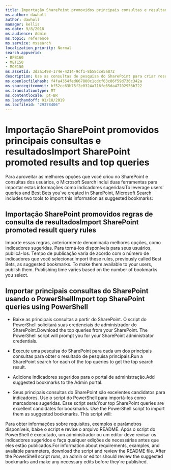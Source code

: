 ```yaml
---
title: Importação SharePoint promovidos principais consultas e resultados
ms.author: dawholl
author: dawholl
manager: kellis
ms.date: 9/8/2018
ms.audience: Admin
ms.topic: reference
ms.service: mssearch
localization_priority: Normal
search.appverid:
- BFB160
- MET150
- MOE150
ms.assetid: 3d2a1498-174e-4214-9cf1-8b58cce5a872
description: Use as consultas de pesquisa do SharePoint para criar resultados de trabalho para o Microsoft Search
ms.openlocfilehash: f4fa4354fed667800c1cdcf63c86f59d736c342a
ms.sourcegitcommit: bf52cc63b75f2e0324a716fe65da47702956b722
ms.translationtype: MT
ms.contentlocale: pt-BR
ms.lasthandoff: 01/18/2019
ms.locfileid: "29378406"
---
```

# <a name="import-sharepoint-promoted-results-and-top-queries"></a><span data-ttu-id="d8a92-103">Importação SharePoint promovidos principais consultas e resultados</span><span class="sxs-lookup"><span data-stu-id="d8a92-103">Import SharePoint promoted results and top queries</span></span>

<span data-ttu-id="d8a92-104">Para aproveitar as melhores opções que você criou no SharePoint e consultas dos usuários, o Microsoft Search inclui duas ferramentas para importar estas informações como indicadores sugeridas:</span><span class="sxs-lookup"><span data-stu-id="d8a92-104">To leverage users' queries and Best Bets you've created in SharePoint, Microsoft Search includes two tools to import this information as suggested bookmarks:</span></span> 
  
## <a name="import-sharepoint-promoted-result-query-rules"></a><span data-ttu-id="d8a92-105">Importação SharePoint promovidos regras de consulta de resultados</span><span class="sxs-lookup"><span data-stu-id="d8a92-105">Import SharePoint promoted result query rules</span></span>

<span data-ttu-id="d8a92-p101">Importe essas regras, anteriormente denominada melhores opções, como indicadores sugeridas. Para torná-los disponíveis para seus usuários, publicá-los. Tempo de publicação varia de acordo com o número de indicadores que você selecionar.</span><span class="sxs-lookup"><span data-stu-id="d8a92-p101">Import these rules, previously called Best Bets, as suggested bookmarks. To make them available to your users, publish them. Publishing time varies based on the number of bookmarks you select.</span></span>
  
## <a name="import-top-sharepoint-queries-using-powershell"></a><span data-ttu-id="d8a92-109">Importar principais consultas do SharePoint usando o PowerShell</span><span class="sxs-lookup"><span data-stu-id="d8a92-109">Import top SharePoint queries using PowerShell</span></span>

- <span data-ttu-id="d8a92-p102">Baixe as principais consultas a partir do SharePoint. O script do PowerShell solicitará suas credenciais de administrador do SharePoint.</span><span class="sxs-lookup"><span data-stu-id="d8a92-p102">Download the top queries from your SharePoint. The PowerShell script will prompt you for your SharePoint administrator credentials.</span></span>
    
- <span data-ttu-id="d8a92-112">Execute uma pesquisa do SharePoint para cada um dos principais consultas para obter o resultado de pesquisa principais.</span><span class="sxs-lookup"><span data-stu-id="d8a92-112">Run a SharePoint search for each of the top queries to get the top search result.</span></span>
    
- <span data-ttu-id="d8a92-113">Adicione indicadores sugeridos para o portal de administração.</span><span class="sxs-lookup"><span data-stu-id="d8a92-113">Add suggested bookmarks to the Admin portal.</span></span>
    
- <span data-ttu-id="d8a92-p103">Seus principais consultas do SharePoint são excelentes candidatos para indicadores. Use o script do PowerShell para importá-los como marcadores sugeridas. Esse script será:</span><span class="sxs-lookup"><span data-stu-id="d8a92-p103">Your top SharePoint queries are excellent candidates for bookmarks. Use the PowerShell script to import them as suggested bookmarks. This script will:</span></span>
    
<span data-ttu-id="d8a92-p104">Para obter informações sobre requisitos, exemplos e parâmetros disponíveis, baixe o script e revise o arquivo README. Após o script do PowerShell é executado, um administrador ou um editor deve revisar os indicadores sugeridos e faça qualquer edições de necessárias antes que eles estão publicados.</span><span class="sxs-lookup"><span data-stu-id="d8a92-p104">For information about requirements, examples, and available parameters, download the script and review the README file. After the PowerShell script runs, an admin or editor should review the suggested bookmarks and make any necessary edits before they're published.</span></span>

  

